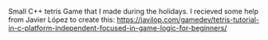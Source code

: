 Small C++ tetris Game that I made during the holidays. I recieved some help from Javier López to create this:
https://javilop.com/gamedev/tetris-tutorial-in-c-platform-independent-focused-in-game-logic-for-beginners/
